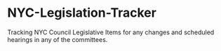 # NYC-Legislation-Tracker
Tracking NYC Council Legislative Items for any changes and scheduled hearings in any of the committees.
